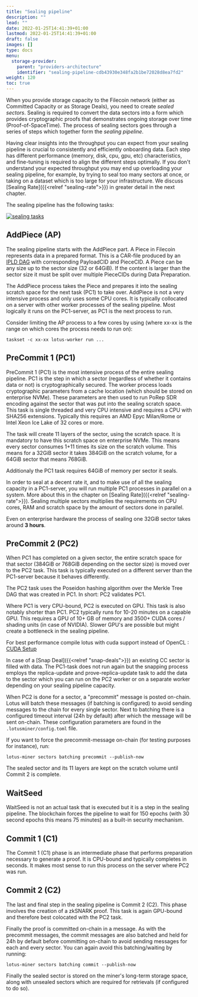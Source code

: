 ```yaml
---
title: "Sealing pipeline"
description: ""
lead: ""
date: 2022-01-25T14:41:39+01:00
lastmod: 2022-01-25T14:41:39+01:00
draft: false
images: []
type: docs
menu:
  storage-provider:
    parent: "providers-architecture"
    identifier: "sealing-pipeline-cdb43930e348fa2b1be72028d8ea7fd2"
weight: 120
toc: true
---
```


When you provide storage capacity to the Filecoin network (either as Committed Capacity or as Storage Deals), you need to create _sealed sectors_. Sealing is required to convert the data sectors into a form which provides cryptographic proofs that demonstrates ongoing storage over time (Proof-of-SpaceTime). The process of sealing sectors goes through a series of steps which together form the _sealing pipeline_.

Having clear insights into the throughput you can expect from your sealing pipeline is crucial to consistently and efficiently onboarding data. Each step has different performance (memory, disk, cpu, gpu, etc) characteristics, and fine-tuning is required to align the different steps optimally. If you don't understand your expected throughput you may end up overloading your sealing pipeline, for example, by trying to seal too many sectors at once, or taking on a dataset which is too large for your infrastructure. We discuss [Sealing Rate]({{<relref "sealing-rate">}}) in greater detail in the next chapter.

The sealing pipeline has the following tasks:

[![sealing tasks](sealing-tasks.png)](sealing-tasks.png)

## AddPiece (AP)

The sealing pipeline starts with the AddPiece part. A Piece in Filecoin represents data in a prepared format. This is a CAR-file produced by an [IPLD DAG](https://ipld.io) with corresponding PayloadCID and PieceCID. A Piece can be any size up to the sector size (32 or 64GiB). If the content is larger than the sector size it must be split over multiple PieceCIDs during Data Preparation.

The AddPiece process takes the Piece and prepares it into the sealing scratch space for the next task (PC1) to take over.
AddPiece is not a very intensive process and only uses some CPU cores. It is typically collocated on a server with other worker processes of the sealing pipeline. Most logically it runs on the PC1-server, as PC1 is the next process to run.

Consider limiting the AP process to a few cores by using (where xx-xx is the range on which cores the process needs to run on):

    taskset -c xx-xx lotus-worker run ...

## PreCommit 1 (PC1)

PreCommit 1 (PC1) is the most intensive process of the entire sealing pipeline. PC1 is the step in which a sector (regardless of whether it contains data or not) is cryptographically secured. The worker process loads cryptographic parameters from a cache location (which should be stored on enterprise NVMe). These parameters are then used to run PoRep SDR encoding against the sector that was put into the sealing scratch space. This task is single threaded and very CPU intensive and requires a CPU with SHA256 extensions. Typically this requires an AMD Epyc Milan/Rome or Intel Xeon Ice Lake of 32 cores or more.

The task will create 11 layers of the sector, using the scratch space. It is mandatory to have this scratch space on enterprise NVMe. This means every sector consumes 1+11 times its size on the scratch volume. This means for a 32GiB sector it takes 384GiB on the scratch volume, for a 64GiB sector that means 768GiB.

Additionaly the PC1 task requires 64GiB of memory per sector it seals.

In order to seal at a decent rate it, and to make use of all the sealing capacity in a PC1-server, you will run multiple PC1 processes in parallel on a system. More about this in the chapter on [Sealing Rate]({{<relref "sealing-rate">}}). Sealing multiple sectors multiplies the requirements on CPU cores, RAM and scratch space by the amount of sectors done in parallel.

Even on enterprise hardware the process of sealing one 32GiB sector takes around **3 hours**.

## PreCommit 2 (PC2)

When PC1 has completed on a given sector, the entire scratch space for that sector (384GiB or 768GiB depending on the sector size) is moved over to the PC2 task. This task is typically executed on a different server than the PC1-server because it behaves differently.

The PC2 task uses the Poseidon hashing algorithm over the Merkle Tree DAG that was created in PC1. In short: PC2 validates PC1.

Where PC1 is very CPU-bound, PC2 is executed on GPU. This task is also notably shorter than PC1. PC2 typically runs for 10-20 minutes on a capable GPU. This requires a GPU of 10+ GB of memory and 3500+ CUDA cores / shading units (in case of NVIDIA). Slower GPU's are possible but might create a bottleneck in the sealing pipeline.

For best performance compile lotus with cuda support instead of OpenCL : [CUDA Setup](https://lotus.filecoin.io/tutorials/lotus-miner/cuda/)

In case of a [Snap Deal]({{<relref "snap-deals">}}) an existing CC sector is filled with data. The PC1-task does not run again but the snapping process employs the replica-update and prove-replica-update task to add the data to the sector which you can run on the PC2 worker or on a separate worker depending on your sealing pipeline capacity.

When PC2 is done for a sector, a "precommit" message is posted on-chain. Lotus will batch these messages (if batching is configured) to avoid sending messages to the chain for every single sector. Next to batching there is a configured timeout interval (24h by default) after which the message will be sent on-chain. These configuration parameters are found in the `.lotusminer/config.toml` file.

If you want to force the precommit-message on-chain (for testing purposes for instance), run:

    lotus-miner sectors batching precommit --publish-now

The sealed sector and its 11 layers are kept on the scratch volume until Commit 2 is complete.
<!-- to be verified with Angelo-->

## WaitSeed

WaitSeed is not an actual task that is executed but it is a step in the sealing pipeline. The blockchain forces the pipeline to wait for 150 epochs (with 30 second epochs this means 75 minutes) as a built-in security mechanism.

## Commit 1 (C1)

The Commit 1 (C1) phase is an intermediate phase that performs preparation necessary to generate a proof. It is CPU-bound and typically completes in seconds. It makes most sense to run this process on the server where PC2 was run.

## Commit 2 (C2)

The last and final step in the sealing pipeline is Commit 2 (C2). This phase involves the creation of a zkSNARK proof. This task is again GPU-bound and therefore best colocated with the PC2 task.

Finally the proof is committed on-chain in a message. As with the precommit messages, the commit messages are also batched and held for 24h by default before committing on-chain to avoid sending messages for each and every sector. You can again avoid this batching/waiting by running:

    lotus-miner sectors batching commit --publish-now

Finally the sealed sector is stored on the miner's long-term storage space, along with unsealed sectors which are required for retrievals (if configured to do so).
